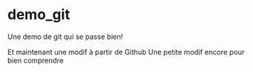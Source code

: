 # demo_git
Une demo de git qui se passe bien!

Et maintenant une modif à partir de Github
Une petite modif encore pour bien comprendre
